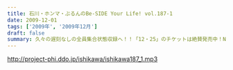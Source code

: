 ```yaml
---
title: 石川・ホンマ・ぶるんのBe-SIDE Your Life! vol.187-1
date: 2009-12-01
tags: ['2009年', '2009年12月']
draft: false
summary: 久々の遅刻なしの全員集合状態収録へ！！「12・25」のチケットは絶賛発売中！NAMAE
---
```


http://project-phi.ddo.jp/ishikawa/ishikawa187_1.mp3
